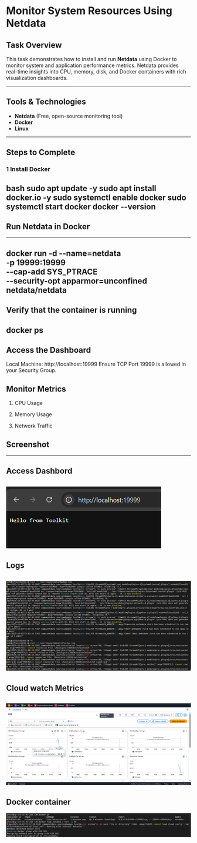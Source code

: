 # Monitor System Resources Using Netdata

## Task Overview
This task demonstrates how to install and run **Netdata** using Docker to monitor system and application performance metrics. Netdata provides real-time insights into CPU, memory, disk, and Docker containers with rich visualization dashboards.

---

## Tools & Technologies
- **Netdata** (Free, open-source monitoring tool)
- **Docker**
- **Linux**

---

## Steps to Complete

### 1️ Install Docker

bash
sudo apt update -y
sudo apt install docker.io -y
sudo systemctl enable docker
sudo systemctl start docker
docker --version
----
## Run Netdata in Docker
---
docker run -d --name=netdata \
  -p 19999:19999 \
  --cap-add SYS_PTRACE \
  --security-opt apparmor=unconfined \
  netdata/netdata
-----
## Verify that the container is running
docker ps
---
## Access the Dashboard

Local Machine: http://localhost:19999
Ensure TCP Port 19999 is allowed in your Security Group.

## Monitor Metrics

1) CPU Usage

2) Memory Usage

3) Network Traffic

## Screenshot
---
Access Dashbord
---
![Branches](https://github.com/gawali-priyanka/Monitor-System-Resources-Using-Netdata/blob/main/screenshots/Access-dashbord1.png?raw=true)
---
Logs
----
![Branches](https://github.com/gawali-priyanka/Monitor-System-Resources-Using-Netdata/blob/main/screenshots/Logs.png?raw=true)
-----
Cloud watch Metrics
----
![Branches](https://github.com/gawali-priyanka/Monitor-System-Resources-Using-Netdata/blob/main/screenshots/Cloudwatch-matrix.png?raw=true)
----
Docker container
-----
![Branches](https://github.com/gawali-priyanka/Monitor-System-Resources-Using-Netdata/blob/main/screenshots/Docker-container.png?raw=true)



